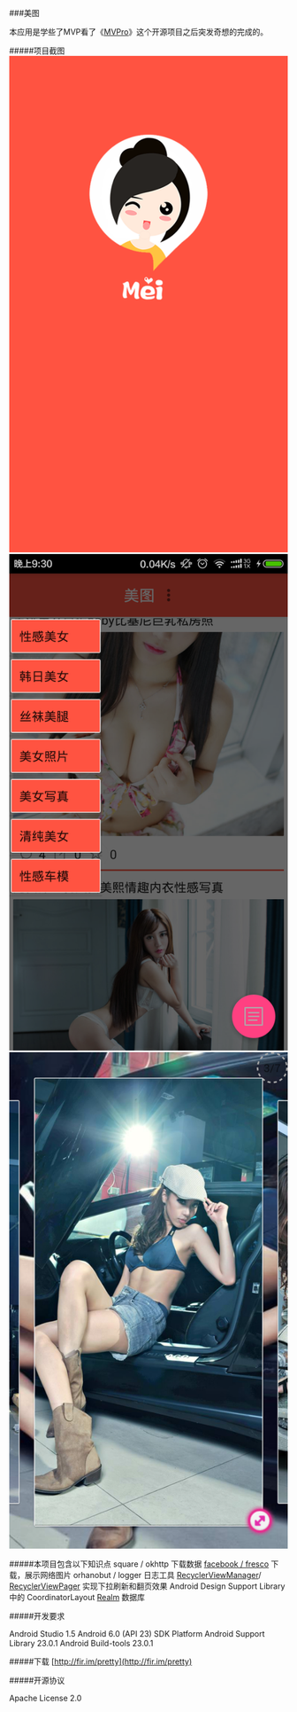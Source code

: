 ###美图


本应用是学些了MVP看了《[MVPro](https://github.com/qibin0506/MVPro)》这个开源项目之后突发奇想的完成的。



#####项目截图
![启动图](https://github.com/KurtisHu/Pretty/blob/master/screenshots/splash.png) 
![main](https://github.com/KurtisHu/Pretty/blob/master/screenshots/main.png)![Detail](https://github.com/KurtisHu/Pretty/blob/master/screenshots/details.png)



#####本项目包含以下知识点
square / okhttp 下载数据
[facebook / fresco](https://github.com/facebook/fresco) 下载，展示网络图片
orhanobut / logger 日志工具
[RecyclerViewManager](https://github.com/Syehunter/RecyclerViewManager)/ [RecyclerViewPager](https://github.com/lsjwzh/RecyclerViewPager) 实现下拉刷新和翻页效果
Android Design Support Library 中的 CoordinatorLayout
[Realm](https://realm.io) 数据库



#####开发要求

Android Studio 1.5
Android 6.0 (API 23) SDK Platform
Android Support Library 23.0.1
Android Build-tools 23.0.1


#####下载
 [http://fir.im/pretty](http://fir.im/pretty)



#####开源协议

Apache License 2.0
